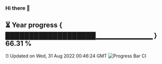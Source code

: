### Hi there 👋
⏳ Year progress { ███████████████████▁▁▁▁▁▁▁▁▁▁▁ } 66.31 %
---
⏰ Updated on Wed, 31 Aug 2022 00:46:24 GMT
![Progress Bar CI](https://github.com/Moyi321/Moyi321/workflows/Progress%20Bar%20CI/badge.svg)
